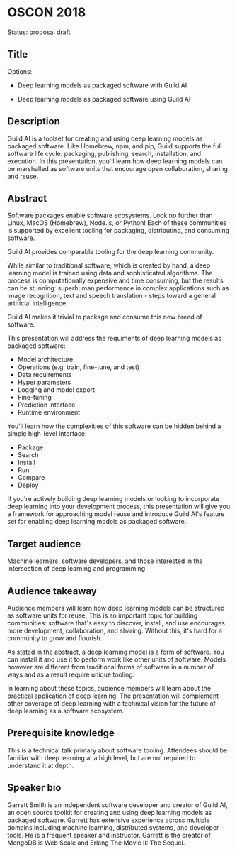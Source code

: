 # OSCON 2018

Status: proposal draft

## Title

Options:

- Deep learning models as packaged software with Guild AI

- Deep learning models as packaged software using Guild AI


## Description

Guild AI is a toolset for creating and using deep learning models as
packaged software. Like Homebrew, npm, and pip, Guild supports the
full software life cycle: packaging, publishing, search, installation,
and execution. In this presentation, you'll learn how deep learning
models can be marshalled as software units that encourage open
collaboration, sharing and reuse.

## Abstract

Software packages enable software ecosystems. Look no further than
Linux, MacOS (Homebrew), Node.js, or Python! Each of these
communities is supported by excellent tooling for packaging,
distributing, and consuming software.

Guild AI provides comparable tooling for the deep learning community.

While similar to traditional software, which is created by hand, a
deep learning model is trained using data and sophisticated
algorithms. The process is computationally expensive and time
consuming, but the results can be stunning: superhuman performance in
complex applications such as image recognition, text and speech
translation - steps toward a general artificial intelligence.

Guild AI makes it trivial to package and consume this new breed of
software.

This presentation will address the requiments of deep learning models
as packaged software:

- Model architecture
- Operations (e.g. train, fine-tune, and test)
- Data requirements
- Hyper parameters
- Logging and model export
- Fine-tuning
- Prediction interface
- Runtime environment

You'll learn how the complexities of this software can be hidden
behind a simple high-level interface:

- Package
- Search
- Install
- Run
- Compare
- Deploy

If you're actively building deep learning models or looking to
incorporate deep learning into your development process, this
presentation will give you a framework for approaching model reuse and
introduce Guild AI's feature set for enabling deep learning models as
packaged software.


## Target audience

Machine learners, software developers, and those interested in the
intersection of deep learning and programming

## Audience takeaway

Audience members will learn how deep learning models can be structured
as software units for reuse. This is an important topic for building
communities: software that's easy to discover, install, and use
encourages more development, collaboration, and sharing. Without this,
it's hard for a community to grow and flourish.

As stated in the abstract, a deep learning model is a form of
software. You can install it and use it to perform work like other
units of software. Models however are different from traditional forms
of software in a number of ways and as a result require unique
tooling.

In learning about these topics, audience members will learn about the
practical application of deep learning. The presentation will
complement other coverage of deep learning with a technical vision for
the future of deep learning as a software ecosystem.

## Prerequisite knowledge

This is a technical talk primary about software tooling. Attendees
should be familiar with deep learning at a high level, but are not
required to understand it at depth.

## Speaker bio

Garrett Smith is an independent software developer and creator of
Guild AI, an open source toolkit for creating and using deep learning
models as packaged software. Garrett has extensive experience across
multiple domains including machine learning, distributed systems, and
developer tools. He is a frequent speaker and instructor. Garrett is
the creator of MongoDB is Web Scale and Erlang The Movie II: The
Sequel.
